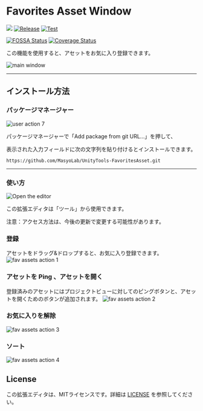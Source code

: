 # Favorites Asset Window

[![](https://img.shields.io/badge/Licenses-MIT-brightgreen)](https://github.com/MasyoLab/UnityTools-FavoritesAsset/blob/master/LICENSE)
[![Release](https://github.com/MasyoLab/UnityTools-FavoritesAsset/actions/workflows/release.yml/badge.svg?branch=release&event=push)](https://github.com/MasyoLab/UnityTools-FavoritesAsset/actions/workflows/release.yml)
[![Test](https://github.com/MasyoLab/UnityTools-FavoritesAsset/actions/workflows/test.yml/badge.svg?branch=develop)](https://github.com/MasyoLab/UnityTools-FavoritesAsset/actions/workflows/test.yml)

[![FOSSA Status](https://app.fossa.com/api/projects/git%2Bgithub.com%2FMasyoLab%2FUnityTools-FavoritesAsset.svg?type=shield)](https://app.fossa.com/projects/git%2Bgithub.com%2FMasyoLab%2FUnityTools-FavoritesAsset?ref=badge_shield)
[![Coverage Status](https://coveralls.io/repos/github/MasyoLab/UnityTools-FavoritesAsset/badge.svg?branch=master)](https://coveralls.io/github/MasyoLab/UnityTools-FavoritesAsset?branch=master)

この機能を使用すると、アセットをお気に入り登録できます。

![main window](https://user-images.githubusercontent.com/20793765/126061063-6d5ad988-dfde-416a-9735-d8986ffa70f4.jpg)

----

インストール方法
-------
### パッケージマネージャー

![user action 7](https://user-images.githubusercontent.com/20793765/123511981-bb09a080-d6bf-11eb-8a15-68bad60e0278.png)

パッケージマネージャーで「Add package from git URL...」を押して、

表示された入力フィールドに次の文字列を貼り付けるとインストールできます。

```https://github.com/MasyoLab/UnityTools-FavoritesAsset.git```

----

### 使い方
![Open the editor](https://user-images.githubusercontent.com/20793765/126061572-bb8e0619-52fa-4560-b5b7-50f51db3e675.png)

この拡張エディタは「ツール」から使用できます。

注意：アクセス方法は、今後の更新で変更する可能性があります。

### 登録
アセットをドラッグ&ドロップすると、お気に入り登録できます。
![fav assets action 1](https://user-images.githubusercontent.com/20793765/126061164-f7da02ab-9360-46e7-8431-dfa1736f8123.gif)

### アセットを Ping 、アセットを開く
登録済みのアセットにはプロジェクトビューに対してのピングボタンと、アセットを開くためのボタンが追加されます。
![fav assets action 2](https://user-images.githubusercontent.com/20793765/126061290-80599d54-3677-4c12-b8ce-ac187eaaf925.gif)

### お気に入りを解除
![fav assets action 3](https://user-images.githubusercontent.com/20793765/126061474-c3674f57-4e92-48ec-add3-33c134382b59.gif)

### ソート
![fav assets action 4](https://user-images.githubusercontent.com/20793765/126061513-0eb3bd34-1864-4b35-8f94-1c262c21aeda.gif)

License
-------
この拡張エディタは、MITライセンスです。詳細は [LICENSE](https://github.com/MasyoLab/UnityTools-FavoritesAsset/blob/master/LICENSE) を参照してください。
